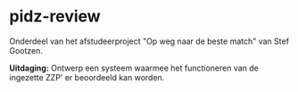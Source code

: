 # pidz-review
Onderdeel van het afstudeerproject "Op weg naar de beste match" van Stef Gootzen.

**Uitdaging:**
Ontwerp een systeem waarmee het functioneren van de ingezette ZZP' er beoordeeld kan worden.

